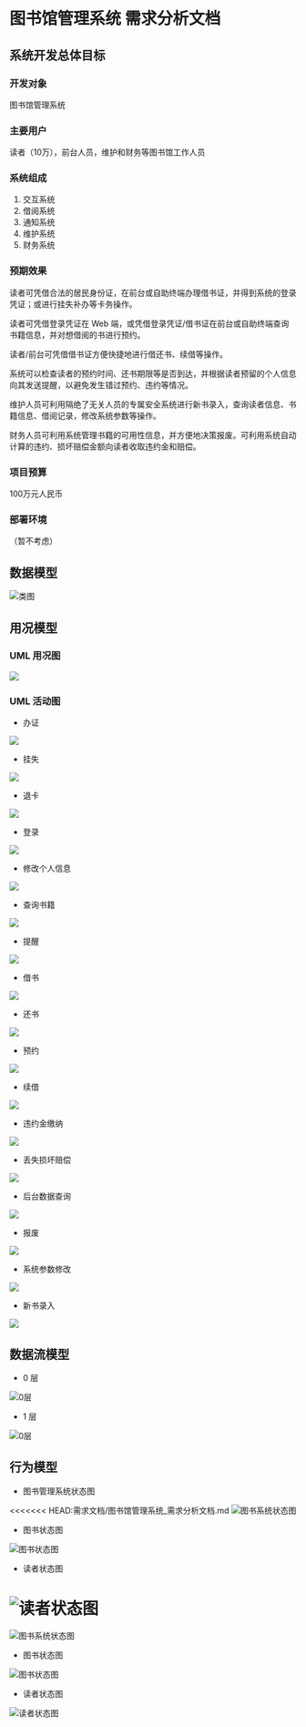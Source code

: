 # 图书馆管理系统 需求分析文档

## 系统开发总体目标

### 开发对象
图书馆管理系统

### 主要用户
读者（10万），前台人员，维护和财务等图书馆工作人员

### 系统组成
1. 交互系统
2. 借阅系统
3. 通知系统
4. 维护系统
5. 财务系统

### 预期效果

读者可凭借合法的居民身份证，在前台或自助终端办理借书证，并得到系统的登录凭证；或进行挂失补办等卡务操作。

读者可凭借登录凭证在 Web 端，或凭借登录凭证/借书证在前台或自助终端查询书籍信息，并对想借阅的书进行预约。

读者/前台可凭借借书证方便快捷地进行借还书、续借等操作。

系统可以检查读者的预约时间、还书期限等是否到达，并根据读者预留的个人信息向其发送提醒，以避免发生错过预约、违约等情况。

维护人员可利用隔绝了无关人员的专属安全系统进行新书录入，查询读者信息、书籍信息、借阅记录，修改系统参数等操作。

财务人员可利用系统管理书籍的可用性信息，并方便地决策报废。可利用系统自动计算的违约、损坏赔偿金额向读者收取违约金和赔偿。

### 项目预算
100万元人民币

### 部署环境
（暂不考虑）

## 数据模型
![类图](http://i.v2ex.co/A46ym9o0.png)

## 用况模型
### UML 用况图
![](http://ww3.sinaimg.cn/mw690/65381e00gw1f3lxvtzpqej20i10h5acn.jpg)

### UML 活动图
- 办证

![](http://ww3.sinaimg.cn/mw690/65381e00gw1f3mum4696bj209f0ej3yz.jpg)

- 挂失

![](http://ww2.sinaimg.cn/mw690/65381e00gw1f3mum6kxf0j20a30df0t3.jpg)

- 退卡

![](http://ww2.sinaimg.cn/mw690/65381e00gw1f3mumaa1bsj20cr0cbq3b.jpg)

- 登录

![](http://ww4.sinaimg.cn/mw690/65381e00gw1f3mum644wlj20ck09g74l.jpg)

- 修改个人信息

![](http://ww1.sinaimg.cn/mw690/65381e00gw1f3mumctfb5j20bu0grmxs.jpg)

- 查询书籍

![](http://ww1.sinaimg.cn/mw690/65381e00gw1f3mum4i551j206q08zdfx.jpg)

- 提醒

![](http://ww1.sinaimg.cn/mw690/65381e00gw1f3mum5663pj20h30bnaan.jpg)

- 借书

![](http://ww3.sinaimg.cn/mw690/65381e00gw1f3mum8ro23j20ex0irjs9.jpg)

- 还书

![](http://ww4.sinaimg.cn/mw690/65381e00gw1f3mum7e3yrj20ex0gjaaq.jpg)

- 预约

![](http://ww1.sinaimg.cn/mw690/65381e00gw1f3mumdxgvzj20ca0ix0tf.jpg)

- 续借

![](http://ww1.sinaimg.cn/mw690/65381e00gw1f3mumdih3lj20ex0f7wf3.jpg)

- 违约金缴纳

![](http://ww1.sinaimg.cn/mw690/65381e00gw1f3mumat0i8j208z0er3yw.jpg)

- 丢失损坏赔偿

![](http://ww1.sinaimg.cn/mw690/65381e00gw1f3mum9t06nj209n0ir74z.jpg)

- 后台数据查询

![](http://ww4.sinaimg.cn/mw690/65381e00gw1f3mum7zp94j209s0dfq39.jpg)

- 报废

![](http://ww2.sinaimg.cn/mw690/65381e00gw1f3mum9b3j1j208r0b7jrk.jpg)

- 系统参数修改

![](http://ww3.sinaimg.cn/mw690/65381e00gw1f3mumbkkv9j20dl0cjmxl.jpg)

- 新书录入

![](http://ww1.sinaimg.cn/mw690/65381e00gw1f3mumc6u5rj206q0bnq34.jpg)

## 数据流模型
- 0 层

![0层](http://i.v2ex.co/gS58tJ3C.png)

- 1 层

![0层](http://i.v2ex.co/4puQud1q.png)

## 行为模型
- 图书管理系统状态图

<<<<<<< HEAD:需求文档/图书馆管理系统_需求分析文档.md
![图书系统状态图](../图表/state_chart/system.png)

- 图书状态图

![图书状态图](../图表/state_chart/book.png)

- 读者状态图

![读者状态图](../图表/state_chart/reader.png)
=======
![图书系统状态图](https://github.com/fduse/lab2/blob/master/%E5%9B%BE%E8%A1%A8/state_chart/system.png)

- 图书状态图

![图书状态图](https://github.com/fduse/lab2/blob/master/%E5%9B%BE%E8%A1%A8/state_chart/book.png)

- 读者状态图

![读者状态图](https://github.com/fduse/lab2/blob/master/%E5%9B%BE%E8%A1%A8/state_chart/reader.png)

